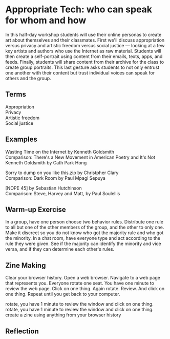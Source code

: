 # Appropriate Tech: who can speak for whom and how

In this half-day workshop students will use their online personas to create art about themselves and their classmates. First we'll discuss appropriation versus privacy and artistic freedom versus social justice — looking at a few key artists and authors who use the Internet as raw material. Students will then create a self-portrait using content from their emails, texts, apps, and feeds. Finally, students will share content from their archive for the class to create group portraits. This last gesture asks students to not only entrust one another with their content but trust individual voices can speak for others and the group. 

## Terms
Appropriation <br>
Privacy <br>
Artistic freedom <br>
Social justice

## Examples
Wasting Time on the Internet by Kenneth Goldsmith <br>
Comparison: There's a New Movement in American Poetry and It's Not Kenneth Goldsmith by Cath Park Hong

Sorry to dump on you like this.zip by Christpher Clary <br>
Comparison: Dark Room by Paul Mpagi Sepuya

[NOPE 45] by Sebastian Hutchinson <br>
Comparison: Steve, Harvey and Matt, by Paul Soulellis

## Warm-up Exercise
In a group, have one person choose two behavior rules. Distribute one rule to all but one of the other members of the group, and the other to only one. Make it discreet so you do not know who got the majority rule and who got the minority. In a chat room, have everyone type and act according to the rule they were given. See if the majority can identify the minority and vice versa, and if they can determine each other's rules.

## Zine Making
Clear your browser history. Open a web browser. Navigate to a web page that represents you. Everyone rotate one seat. You have one minute to review the web page. Click on one thing. Again rotate. Review. And click on one thing. Repeat until you get back to your computer.


rotate, you have 1 minute to review the window and click on one thing.
rotate, you have 1 minute to review the window and click on one thing.
create a zine using anything from your browser history



## Reflection
